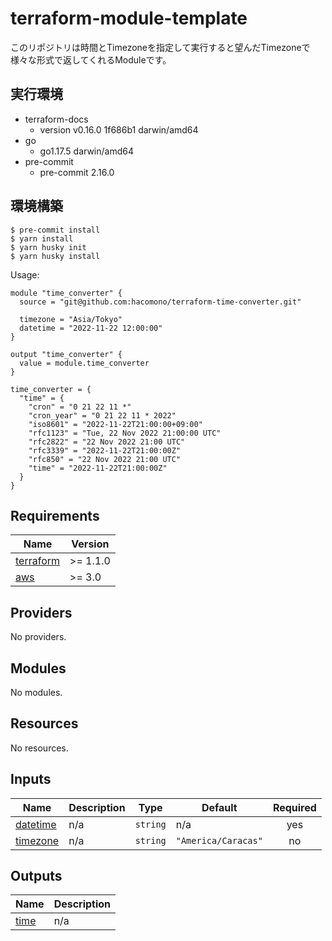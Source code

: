 # terraform-module-template

このリポジトリは時間とTimezoneを指定して実行すると望んだTimezoneで様々な形式で返してくれるModuleです。

## 実行環境
- terraform-docs
  - version v0.16.0 1f686b1 darwin/amd64
- go
  - go1.17.5 darwin/amd64
- pre-commit
  - pre-commit 2.16.0

## 環境構築

```
$ pre-commit install
$ yarn install
$ yarn husky init
$ yarn husky install
```

<!-- BEGINNING OF PRE-COMMIT-TERRAFORM DOCS HOOK -->
Usage:

```
module "time_converter" {
  source = "git@github.com:hacomono/terraform-time-converter.git"

  timezone = "Asia/Tokyo"
  datetime = "2022-11-22 12:00:00"
}

output "time_converter" {
  value = module.time_converter
}
```

```
time_converter = {
  "time" = {
    "cron" = "0 21 22 11 *"
    "cron_year" = "0 21 22 11 * 2022"
    "iso8601" = "2022-11-22T21:00:00+09:00"
    "rfc1123" = "Tue, 22 Nov 2022 21:00:00 UTC"
    "rfc2822" = "22 Nov 2022 21:00 UTC"
    "rfc3339" = "2022-11-22T21:00:00Z"
    "rfc850" = "22 Nov 2022 21:00 UTC"
    "time" = "2022-11-22T21:00:00Z"
  }
}
```

## Requirements

| Name | Version |
|------|---------|
| <a name="requirement_terraform"></a> [terraform](#requirement\_terraform) | >= 1.1.0 |
| <a name="requirement_aws"></a> [aws](#requirement\_aws) | >= 3.0 |

## Providers

No providers.

## Modules

No modules.

## Resources

No resources.

## Inputs

| Name | Description | Type | Default | Required |
|------|-------------|------|---------|:--------:|
| <a name="input_datetime"></a> [datetime](#input\_datetime) | n/a | `string` | n/a | yes |
| <a name="input_timezone"></a> [timezone](#input\_timezone) | n/a | `string` | `"America/Caracas"` | no |

## Outputs

| Name | Description |
|------|-------------|
| <a name="output_time"></a> [time](#output\_time) | n/a |
<!-- END OF PRE-COMMIT-TERRAFORM DOCS HOOK -->
